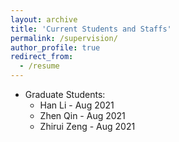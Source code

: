 ```yaml
---
layout: archive
title: 'Current Students and Staffs'
permalink: /supervision/
author_profile: true
redirect_from:
  - /resume
---
```


* Graduate Students:
  * Han Li - Aug 2021
  * Zhen Qin - Aug 2021
  * Zhirui Zeng - Aug 2021
<!-- # Alumni -->

<!-- * xxx(Research Fellow, 2018-2020, first job: faculty at Chongqing University) -->

<!-- # Teaching -->

<!-- * Chongqing University:
  - CZ3007: Compiler Techniques, Lecturer/Tutorial, 2019S1, 2019S2, 2020S1, 2020S2, 2021S1 -->
